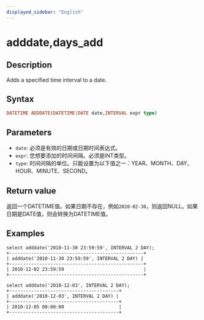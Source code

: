 ```yaml
---
displayed_sidebar: "English"
---
```


# adddate,days_add

## Description

Adds a specified time interval to a date.

## Syntax

```Haskell
DATETIME ADDDATE(DATETIME|DATE date,INTERVAL expr type)
```

## Parameters

- `date`: 必须是有效的日期或日期时间表达式。
- `expr`: 您想要添加的时间间隔。必须是INT类型。
- `type`: 时间间隔的单位。只能设置为以下值之一：YEAR、MONTH、DAY、HOUR、MINUTE、SECOND。

## Return value

返回一个DATETIME值。如果日期不存在，例如`2020-02-30`，则返回NULL。如果日期是DATE值，则会转换为DATETIME值。

## Examples

```Plain Text
select adddate('2010-11-30 23:59:59', INTERVAL 2 DAY);
+-------------------------------------------------+
| adddate('2010-11-30 23:59:59', INTERVAL 2 DAY) |
+-------------------------------------------------+
| 2010-12-02 23:59:59                             |
+-------------------------------------------------+

select adddate('2010-12-03', INTERVAL 2 DAY);
+----------------------------------------+
| adddate('2010-12-03', INTERVAL 2 DAY) |
+----------------------------------------+
| 2010-12-05 00:00:00                    |
+----------------------------------------+
```